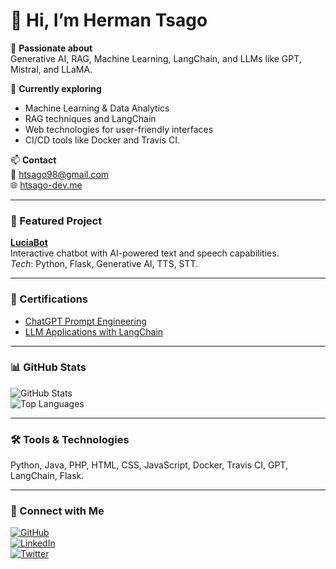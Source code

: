 # 👋 Hi, I’m Herman Tsago

👀 **Passionate about**  
Generative AI, RAG, Machine Learning, LangChain, and LLMs like GPT, Mistral, and LLaMA.

🌱 **Currently exploring**  
- Machine Learning & Data Analytics  
- RAG techniques and LangChain  
- Web technologies for user-friendly interfaces  
- CI/CD tools like Docker and Travis CI.

📫 **Contact**  
📧 [htsago98@gmail.com](mailto:htsago98@gmail.com)  
🌐 [htsago-dev.me](https://htsago-dev.me)  

---

### 🚀 Featured Project
[**LuciaBot**](https://github.com/htsago/luciabot)  
Interactive chatbot with AI-powered text and speech capabilities.  
*Tech*: Python, Flask, Generative AI, TTS, STT.

---

### 📜 Certifications
- [ChatGPT Prompt Engineering](https://www.datacamp.com/completed/statement-of-accomplishment/course/bc5b0bf64ad829384a1cda1544b7138f22180376?dc_referrer=https%3A%2F%2Fwww.linkedin.com%2F)  
- [LLM Applications with LangChain](https://www.datacamp.com/completed/statement-of-accomplishment/course/211818c1d777f5809b478f06e08314d43c72333e)

---

### 📊 GitHub Stats
![GitHub Stats](https://github-readme-stats.vercel.app/api?username=htsago&show_icons=true&theme=great-gatsby)  
![Top Languages](https://github-readme-stats.vercel.app/api/top-langs/?username=htsago&layout=compact&theme=great-gatsby)

---

### 🛠️ Tools & Technologies
Python, Java, PHP, HTML, CSS, JavaScript, Docker, Travis CI, GPT, LangChain, Flask.

---

### 🔗 Connect with Me
[![GitHub](https://img.shields.io/badge/GitHub-htsago-black?style=flat-square&logo=github)](https://github.com/htsago)  
[![LinkedIn](https://img.shields.io/badge/LinkedIn-Herman%20Tsago-blue?style=flat-square&logo=linkedin)](https://www.linkedin.com/in/herman-tsago-373bb7236?utm_source=share&utm_campaign=share_via&utm_content=profile&utm_medium=ios_app)  
[![Twitter](https://img.shields.io/badge/Twitter-@HermanTsago-1DA1F2?style=flat-square&logo=twitter)](https://twitter.com/HermanTsago)